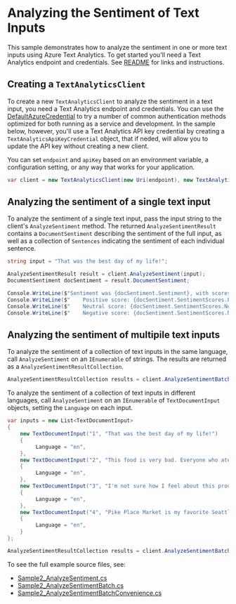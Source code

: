 # Analyzing the Sentiment of Text Inputs

This sample demonstrates how to analyze the sentiment in one or more text inputs using Azure Text Analytics.  To get started you'll need a Text Analytics endpoint and credentials.  See [README](../README.md) for links and instructions.

## Creating a `TextAnalyticsClient`

To create a new `TextAnalyticsClient` to analyze the sentiment in a text input, you need a Text Analytics endpoint and credentials.  You can use the [DefaultAzureCredential][DefaultAzureCredential] to try a number of common authentication methods optimized for both running as a service and development.  In the sample below, however, you'll use a Text Analytics API key credential by creating a `TextAnalyticsApiKeyCredential` object, that if neded, will allow you to update the API key without creating a new client.

You can set `endpoint` and `apiKey` based on an environment variable, a configuration setting, or any way that works for your application.

```C# Snippet:TextAnalyticsSample2CreateClient
var client = new TextAnalyticsClient(new Uri(endpoint), new TextAnalyticsApiKeyCredential(apiKey));
```

## Analyzing the sentiment of a single text input

To analyze the sentiment of a single text input, pass the input string to the client's `AnalyzeSentiment` method.  The returned `AnalyzeSentimentResult` contains a `DocumentSentiment` describing the sentiment of the full input, as well as a collection of `Sentences` indicating the sentiment of each individual sentence.

```C# Snippet:AnalyzeSentiment
string input = "That was the best day of my life!";

AnalyzeSentimentResult result = client.AnalyzeSentiment(input);
DocumentSentiment docSentiment = result.DocumentSentiment;

Console.WriteLine($"Sentiment was {docSentiment.Sentiment}, with scores: ");
Console.WriteLine($"    Positive score: {docSentiment.SentimentScores.Positive:0.00}.");
Console.WriteLine($"    Neutral score: {docSentiment.SentimentScores.Neutral:0.00}.");
Console.WriteLine($"    Negative score: {docSentiment.SentimentScores.Negative:0.00}.");
```

## Analyzing the sentiment of multipile text inputs

To analyze the sentiment of a collection of text inputs in the same language, call `AnalyzeSentiment` on an `IEnumerable` of strings.  The results are returned as a `AnalyzeSentimentResultCollection`.

```C# Snippet:TextAnalyticsSample2AnalyzeSentimentConvenience
AnalyzeSentimentResultCollection results = client.AnalyzeSentimentBatch(inputs);
```

To analyze the sentiment of a collection of text inputs in different languages, call `AnalyzeSentiment` on an `IEnumerable` of `TextDocumentInput` objects, setting the `Language` on each input.

```C# Snippet:TextAnalyticsSample2AnalyzeSentimentBatch
var inputs = new List<TextDocumentInput>
{
    new TextDocumentInput("1", "That was the best day of my life!")
    {
         Language = "en",
    },
    new TextDocumentInput("2", "This food is very bad. Everyone who ate with us got sick.")
    {
         Language = "en",
    },
    new TextDocumentInput("3", "I'm not sure how I feel about this product.")
    {
         Language = "en",
    },
    new TextDocumentInput("4", "Pike Place Market is my favorite Seattle attraction.  We had so much fun there.")
    {
         Language = "en",
    }
};

AnalyzeSentimentResultCollection results = client.AnalyzeSentimentBatch(inputs, new TextAnalyticsRequestOptions { IncludeStatistics = true });
```

To see the full example source files, see:

* [Sample2_AnalyzeSentiment.cs](../tests/samples/Sample2_AnalyzeSentiment.cs)
* [Sample2_AnalyzeSentimentBatch.cs](../tests/samples/Sample2_AnalyzeSentimentBatch.cs)
* [Sample2_AnalyzeSentimentBatchConvenience.cs](../tests/samples/Sample2_AnalyzeSentimentBatchConvenience.cs)

[DefaultAzureCredential]: ../../../identity/Azure.Identity/README.md
